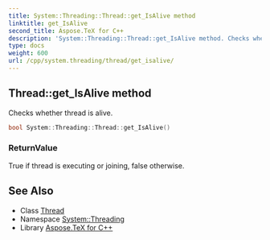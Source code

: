```yaml
---
title: System::Threading::Thread::get_IsAlive method
linktitle: get_IsAlive
second_title: Aspose.TeX for C++
description: 'System::Threading::Thread::get_IsAlive method. Checks whether thread is alive in C++.'
type: docs
weight: 600
url: /cpp/system.threading/thread/get_isalive/
---
```

## Thread::get_IsAlive method


Checks whether thread is alive.

```cpp
bool System::Threading::Thread::get_IsAlive()
```


### ReturnValue

True if thread is executing or joining, false otherwise.

## See Also

* Class [Thread](../)
* Namespace [System::Threading](../../)
* Library [Aspose.TeX for C++](../../../)
